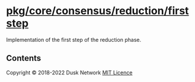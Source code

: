 # [pkg/core/consensus/reduction/firststep](./pkg/core/consensus/reduction/firststep)

Implementation of the first step of the reduction phase.

<!-- ToC start -->
##  Contents

<!-- ToC end -->

Copyright © 2018-2022 Dusk Network
[MIT Licence](https://github.com/dusk-network/dusk-blockchain/blob/master/LICENSE)
